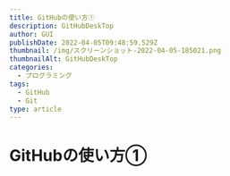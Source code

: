```yaml
---
title: GitHubの使い方①
description: GitHubDeskTop
author: GUI
publishDate: 2022-04-05T09:48:59.529Z
thumbnail: /img/スクリーンショット-2022-04-05-185021.png
thumbnailAlt: GitHubDeskTop
categories:
  - プログラミング
tags:
  - GitHub
  - Git
type: article
---
```

# GitHubの使い方①